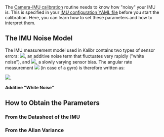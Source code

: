 The [Camera-IMU calibration](Camera-IMU-calibration) routine needs to know how "noisy" your IMU is. This is specified in your [IMU configuration YAML file](yaml-formats) before you start the calibration. Here, you can learn how to set these parameters and how to interpret them.

## The IMU Noise Model

The IMU measurement model used in Kalibr contains two types of sensor errors: <img src="https://latex.codecogs.com/svg.latex?{n}">, an additive noise term that fluctuates very rapidly ("white noise"), and <img src="https://latex.codecogs.com/svg.latex?{b}">, a slowly varying sensor bias. The angular rate measurement <img src="https://latex.codecogs.com/svg.latex?{%5Ctilde%5Comega}"> (in case of a gyro) is therefore written as:

<img src="https://latex.codecogs.com/svg.latex?{%5Ctilde%5Comega(t)=%5Comega(t)+b(t)+n(t)}">.

**Additive "White Noise"**


## How to Obtain the Parameters

### From the Datasheet of the IMU
### From the Allan Variance
